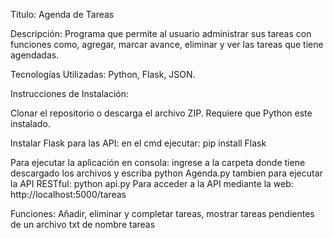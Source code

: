 Título: Agenda de Tareas

Descripción: Programa que permite al usuario administrar sus tareas con funciones como, agregar, marcar avance, eliminar y ver las tareas que tiene agendadas.

Tecnologías Utilizadas: Python, Flask, JSON.

Instrucciones de Instalación:

Clonar el repositorio o descarga el archivo ZIP.
Requiere que Python este instalado.

Instalar Flask para las API:
en el cmd ejecutar: pip install Flask

Para ejecutar la aplicación en consola:
ingrese a la carpeta donde tiene descargado los archivos y escriba
python Agenda.py
tambien para ejecutar la API RESTful:
python api.py
Para acceder a la API mediante la web: http://localhost:5000/tareas

Funciones:
Añadir, eliminar y completar tareas, mostrar tareas pendientes de un archivo txt de nombre tareas
